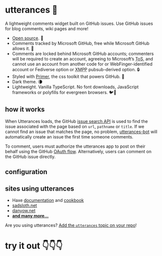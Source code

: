 # utterances 🔮

A lightweight comments widget built on GitHub issues. Use GitHub issues for blog comments, wiki pages and more!

- [Open source](https://github.com/utterance). 🙌
- Comments tracked by Microsoft GitHub, free while Microsoft GitHub allows it. 📡
- Comments are locked behind Microsoft GitHub accounts; commenters will be required to create an account, agreeing to Microsoft’s <abbr title="terms of service">ToS</abbr>, and cannot use an account from another code for or WebFinger-identified account or Fediverse option or <abbr title="Extensible Messaging and Presence Protocol">XMPP</abbr> pubsub-derived option. 🔒
- Styled with [Primer](http://primer.style), the css toolkit that powers GitHub. 💅
- Dark theme. 🌘
- Lightweight. Vanilla TypeScript. No font downloads, JavaScript frameworks or polyfills for evergreen browsers. 🐦🌲

## how it works

When Utterances loads, the GitHub [issue search API](https://developer.github.com/v3/search/#search-issues) is used to find the issue associated with the page based on `url`, `pathname` or `title`. If we cannot find an issue that matches the page, no problem, [utterances-bot](https://github.com/utterances-bot) will automatically create an issue the first time someone comments.

To comment, users must authorize the utterances app to post on their behalf using the GitHub [OAuth flow](https://developer.github.com/v3/oauth/#web-application-flow). Alternatively, users can comment on the GitHub issue directly.

## configuration

## sites using utterances

- Haxe [documentation](https://haxe.org/manual) and [cookbook](https://code.haxe.org/)
- [sadsloth.net](https://sadsloth.net/)
- [danyow.net](https://danyow.net)
- **[and many more...](https://github.com/topics/utterances)**

Are you using utterances? [Add the `utterances` topic on your repo](https://docs.github.com/en/github/administering-a-repository/classifying-your-repository-with-topics)!

# try it out 👇👇👇

